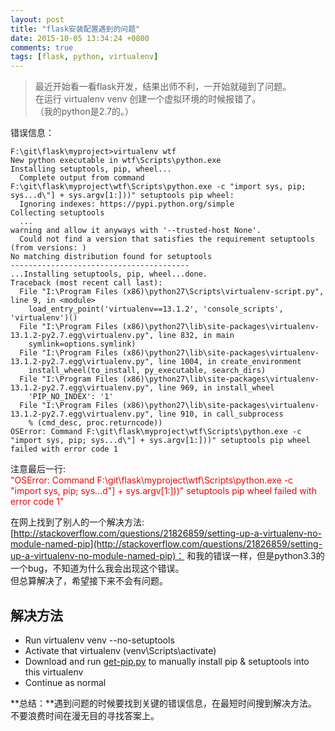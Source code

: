 ```yaml
---
layout: post
title: "flask安装配置遇到的问题"
date: 2015-10-05 13:34:24 +0800
comments: true
tags: [flask, python, virtualenv]
---
```



> 最近开始看一看flask开发，结果出师不利，一开始就碰到了问题。    
在运行 virtualenv venv 创建一个虚拟环境的时候报错了。    
（我的python是2.7的。）   
<!--more-->

错误信息：   
```
F:\git\flask\myproject>virtualenv wtf
New python executable in wtf\Scripts\python.exe
Installing setuptools, pip, wheel...
  Complete output from command F:\git\flask\myproject\wtf\Scripts\python.exe -c "import sys, pip; sys...d\"] + sys.argv[1:]))" setuptools pip wheel:
  Ignoring indexes: https://pypi.python.org/simple
Collecting setuptools
  ...
warning and allow it anyways with '--trusted-host None'.
  Could not find a version that satisfies the requirement setuptools (from versions: )
No matching distribution found for setuptools
----------------------------------------
...Installing setuptools, pip, wheel...done.
Traceback (most recent call last):
  File "I:\Program Files (x86)\python27\Scripts\virtualenv-script.py", line 9, in <module>
    load_entry_point('virtualenv==13.1.2', 'console_scripts', 'virtualenv')()
  File "I:\Program Files (x86)\python27\lib\site-packages\virtualenv-13.1.2-py2.7.egg\virtualenv.py", line 832, in main
    symlink=options.symlink)
  File "I:\Program Files (x86)\python27\lib\site-packages\virtualenv-13.1.2-py2.7.egg\virtualenv.py", line 1004, in create_environment
    install_wheel(to_install, py_executable, search_dirs)
  File "I:\Program Files (x86)\python27\lib\site-packages\virtualenv-13.1.2-py2.7.egg\virtualenv.py", line 969, in install_wheel
    'PIP_NO_INDEX': '1'
  File "I:\Program Files (x86)\python27\lib\site-packages\virtualenv-13.1.2-py2.7.egg\virtualenv.py", line 910, in call_subprocess
    % (cmd_desc, proc.returncode))
OSError: Command F:\git\flask\myproject\wtf\Scripts\python.exe -c "import sys, pip; sys...d\"] + sys.argv[1:]))" setuptools pip wheel failed with error code 1
```

注意最后一行:   
<a style="color:red">"OSError: Command F:\git\flask\myproject\wtf\Scripts\python.exe -c "import sys, pip; sys...d\"] + sys.argv[1:]))" setuptools pip wheel failed with error code 1"</a>

在网上找到了别人的一个解决方法:   
[http://stackoverflow.com/questions/21826859/setting-up-a-virtualenv-no-module-named-pip](http://stackoverflow.com/questions/21826859/setting-up-a-virtualenv-no-module-named-pip)：
和我的错误一样，但是python3.3的一个bug，不知道为什么我会出现这个错误。    
但总算解决了，希望接下来不会有问题。   

## 解决方法
- Run virtualenv venv --no-setuptools
- Activate that virtualenv (venv\Scripts\activate)
- Download and run [get-pip.py](/images/blog/151005_flask_init/get-pip.py) to manually install pip & setuptools into this virtualenv
- Continue as normal    

**总结：**遇到问题的时候要找到关键的错误信息，在最短时间搜到解决方法。    
不要浪费时间在漫无目的寻找答案上。   




